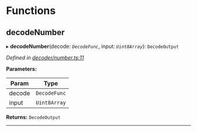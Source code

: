 

# Functions

<a id="decodenumber"></a>

##  decodeNumber

▸ **decodeNumber**(decode: *`DecodeFunc`*, input: *`Uint8Array`*): `DecodeOutput`

*Defined in [decoder/number.ts:11](https://github.com/polkadot-js/common/blob/5ce8f91/packages/util-rlp/src/decoder/number.ts#L11)*

**Parameters:**

| Param | Type |
| ------ | ------ |
| decode | `DecodeFunc` |
| input | `Uint8Array` |

**Returns:** `DecodeOutput`

___

